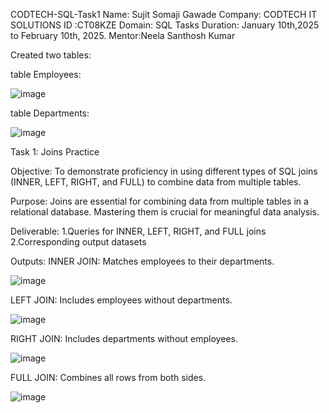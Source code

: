 CODTECH-SQL-Task1
Name: Sujit Somaji Gawade Company: CODTECH IT SOLUTIONS ID :CT08KZE Domain: SQL Tasks Duration: January 10th,2025 to February 10th, 2025. Mentor:Neela Santhosh Kumar

Created two tables:

table Employees:

![image](https://github.com/user-attachments/assets/e123a62f-7bc8-4167-959f-73e9d02e541f)

table Departments:

![image](https://github.com/user-attachments/assets/587731e7-25cb-4eec-b9b2-b573d1bcff4e)

Task 1: Joins Practice

Objective: To demonstrate proficiency in using different types of SQL joins (INNER, LEFT, RIGHT, and FULL) to combine data from multiple tables.

Purpose: Joins are essential for combining data from multiple tables in a relational database. Mastering them is crucial for meaningful data analysis.

Deliverable: 1.Queries for INNER, LEFT, RIGHT, and FULL joins 2.Corresponding output datasets

Outputs: 
INNER JOIN: Matches employees to their departments.

![image](https://github.com/user-attachments/assets/e3bacabf-316b-403b-9ae2-9780fc3f168a)

LEFT JOIN: Includes employees without departments.

![image](https://github.com/user-attachments/assets/c7a3e49f-64fe-4e6b-bf7f-2b8538c62365)

RIGHT JOIN: Includes departments without employees.

![image](https://github.com/user-attachments/assets/835b6baa-4479-475c-828f-38ecebc7caa2)

FULL JOIN: Combines all rows from both sides.

![image](https://github.com/user-attachments/assets/b62c4aa5-9371-4bd6-903e-35dae086948e)



